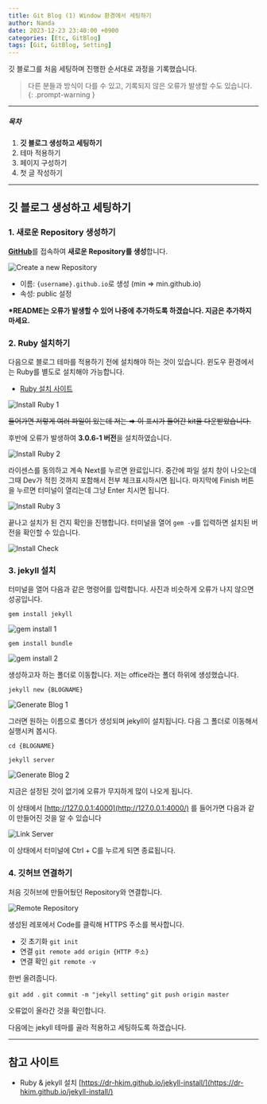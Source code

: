 ```yaml
---
title: Git Blog (1) Window 환경에서 세팅하기
author: Nanda
date: 2023-12-23 23:40:00 +0900
categories: [Etc, GitBlog]
tags: [Git, GitBlog, Setting]
---
```


<!-- outline-start -->

깃 블로그를 처음 세팅하며 진행한 순서대로 과정을 기록했습니다.

> 다른 분들과 방식이 다를 수 있고, 기록되지 않은 오류가 발생할 수도 있습니다.
{: .prompt-warning }

<!-- outline-end -->



***

##### 목차
1. **깃 블로그 생성하고 세팅하기**
2. 테마 적용하기
3. 페이지 구성하기
4. 첫 글 작성하기

***


## **깃 블로그 생성하고 세팅하기**




### 1. 새로운 Repository 생성하기

[**GitHub**](https://github.com/)를 접속하여 **새로운 Repository를 생성**합니다.

![Create a new Repository](/assets/img/post/20231223/post_1.png)

- 이름: `{username}.github.io`로 생성 (min ⇒ min.github.io)
- 속성: public 설정

**\*README는 오류가 발생할 수 있어 나중에 추가하도록 하겠습니다. 지금은 추가하지 마세요.**




### 2. Ruby 설치하기

다음으로 블로그 테마를 적용하기 전에 설치해야 하는 것이 있습니다.
윈도우 환경에서는 Ruby를 별도로 설치해야 가능합니다.

- [Ruby 설치 사이트](https://rubyinstaller.org/downloads/)

![Install Ruby 1](/assets/img/post/20231223/post_2.png)

~~들어가면 저렇게 여러 파일이 있는데 저는 ⇒ 이 표시가 들어간 kit을 다운받았습니다.~~

후반에 오류가 발생하여 **3.0.6-1 버전**을 설치하였습니다.

![Install Ruby 2](/assets/img/post/20231223/post_3.png)

라이센스를 동의하고 계속 Next를 누르면 완료입니다. 중간에 파일 설치 창이 나오는데 그때 Dev가 적힌 것까지 포함해서 전부 체크표시하시면 됩니다. 마지막에 Finish 버튼을 누르면 터미널이 열리는데 그냥 Enter 치시면 됩니다.

![Install Ruby 3](/assets/img/post/20231223/post_4.png)

끝나고 설치가 된 건지 확인을 진행합니다.
터미널을 열어 `gem -v`를 입력하면 설치된 버전을 확인할 수 있습니다.

![Install Check](/assets/img/post/20231223/post_5.png)




### 3. jekyll 설치
    
터미널을 열어 다음과 같은 명령어를 입력합니다. 사진과 비슷하게 오류가 나지 않으면 성공입니다.

`gem install jekyll`

![gem install 1](/assets/img/post/20231223/post_6.png)

`gem install bundle`

![gem install 2](/assets/img/post/20231223/post_7.png)

생성하고자 하는 폴더로 이동합니다. 저는 office라는 폴더 하위에 생성했습니다.

`jekyll new {BLOGNAME}`

![Generate Blog 1](/assets/img/post/20231223/post_8.png)

그러면 원하는 이름으로 폴더가 생성되며 jekyll이 설치됩니다.
다음 그 폴더로 이동해서 실행시켜 봅시다.

`cd {BLOGNAME}`

`jekyll server`

![Generate Blog 2](/assets/img/post/20231223/post_9.png)

지금은 설정된 것이 없기에 오류가 무지하게 많이 나오게 됩니다.

이 상태에서 [http://127.0.0.1:4000](http://127.0.0.1:4000/) 를 들어가면 다음과 같이 만들어진 것을 알 수 있습니다

![Link Server](/assets/img/post/20231223/post_10.png)

이 상태에서 터미널에 Ctrl + C를 누르게 되면 종료됩니다.




### 4. 깃허브 연결하기
    
처음 깃허브에 만들어뒀던 Repository와 연결합니다.

![Remote Repository](/assets/img/post/20231223/post_11.png)

생성된 레포에서 Code를 클릭해 HTTPS 주소를 복사합니다.

- 깃 초기화 `git init`
- 연결 `git remote add origin {HTTP 주소}`
- 연결 확인 `git remote -v`


한번 올려줍니다.

`git add .`
`git commit -m "jekyll setting"`
`git push origin master`

오류없이 올라간 것을 확인합니다.



다음에는 jekyll 테마를 골라 적용하고 세팅하도록 하겠습니다.



***


## 참고 사이트
- Ruby & jekyll 설치 [https://dr-hkim.github.io/jekyll-install/](https://dr-hkim.github.io/jekyll-install/)

